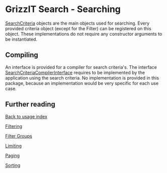 # GrizzIT Search - Searching

[SearchCriteria](../../src/Component/Criteria/SearchCriteria.php) objects are
the main objects used for searching. Every provided criteria object (except
for the Filter) can be registered on this object. These implementations do not
require any constructor arguments to be instantiated.

## Compiling

An interface is provided for a compiler for search criteria's. The interface
[SearchCriteriaCompilerInterface](../../src/Common/SearchCriteriaCompilerInterface.php)
requires to be implemented by the application using the search criteria. No
implementation is provided in this package, because an implementation would be
very specific for each use case.

## Further reading

[Back to usage index](index.md)

[Filtering](filtering.md)

[Filter Groups](filter-groups.md)

[Limiting](limiting.md)

[Paging](paging.md)

[Sorting](sorting.md)
